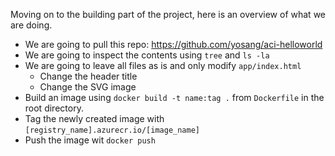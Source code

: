 Moving on to the building part of the project, here is an overview of what we are doing.

- We are going to pull this repo: https://github.com/yosang/aci-helloworld
- We are going to inspect the contents using `tree` and `ls -la`
- We are going to leave all files as is and only modify `app/index.html`
    - Change the header title
    - Change the SVG image
- Build an image using `docker build -t name:tag .` from `Dockerfile` in the root directory.
- Tag the newly created image with `[registry_name].azurecr.io/[image_name]`
- Push the image wit `docker push`
